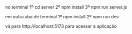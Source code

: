 no terminal
    1º cd server
    2º npm install 
    3º npm run server.js
 
em outra aba de terminal
    1º npm install
    2º npm run dev

vá para http://localhost:5173 para acessar a aplicação
